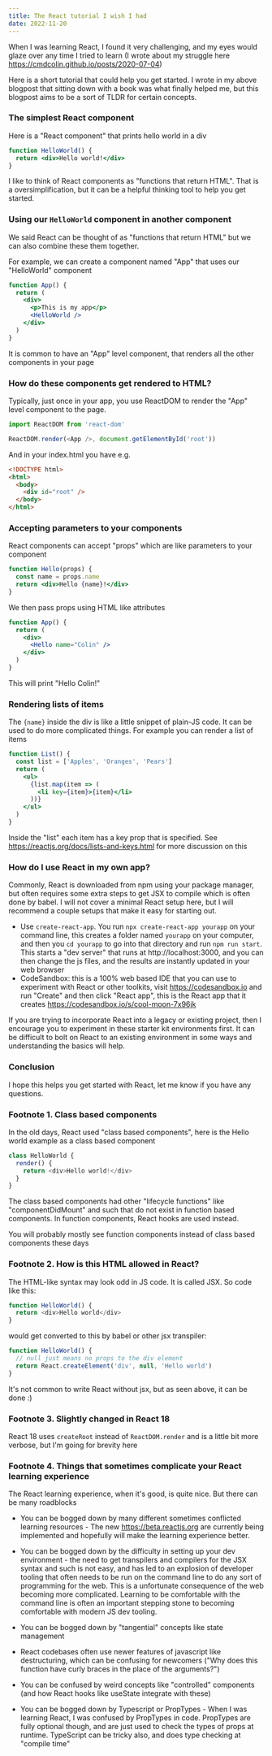 ```yaml
---
title: The React tutorial I wish I had
date: 2022-11-20
---
```


When I was learning React, I found it very challenging, and my eyes would glaze
over any time I tried to learn (I wrote about my struggle here
https://cmdcolin.github.io/posts/2020-07-04)

Here is a short tutorial that could help you get started. I wrote in my above
blogpost that sitting down with a book was what finally helped me, but this
blogpost aims to be a sort of TLDR for certain concepts.

### The simplest React component

Here is a "React component" that prints hello world in a div

```jsx
function HelloWorld() {
  return <div>Hello world!</div>
}
```

I like to think of React components as "functions that return HTML". That is a
oversimplification, but it can be a helpful thinking tool to help you get
started.

### Using our `HelloWorld` component in another component

We said React can be thought of as "functions that return HTML" but we can also
combine these them together.

For example, we can create a component named "App" that uses our "HelloWorld"
component

```jsx
function App() {
  return (
    <div>
      <p>This is my app</p>
      <HelloWorld />
    </div>
  )
}
```

It is common to have an "App" level component, that renders all the other
components in your page

### How do these components get rendered to HTML?

Typically, just once in your app, you use ReactDOM to render the "App" level
component to the page.

```js
import ReactDOM from 'react-dom'

ReactDOM.render(<App />, document.getElementById('root'))
```

And in your index.html you have e.g.

```html
<!DOCTYPE html>
<html>
  <body>
    <div id="root" />
  </body>
</html>
```

### Accepting parameters to your components

React components can accept "props" which are like parameters to your component

```jsx
function Hello(props) {
  const name = props.name
  return <div>Hello {name}!</div>
}
```

We then pass props using HTML like attributes

```jsx
function App() {
  return (
    <div>
      <Hello name="Colin" />
    </div>
  )
}
```

This will print "Hello Colin!"

### Rendering lists of items

The `{name}` inside the div is like a little snippet of plain-JS code. It can be
used to do more complicated things. For example you can render a list of items

```jsx
function List() {
  const list = ['Apples', 'Oranges', 'Pears']
  return (
    <ul>
      {list.map(item => (
        <li key={item}>{item}</li>
      ))}
    </ul>
  )
}
```

Inside the "list" each item has a key prop that is specified. See
https://reactjs.org/docs/lists-and-keys.html for more discussion on this

### How do I use React in my own app?

Commonly, React is downloaded from npm using your package manager, but often
requires some extra steps to get JSX to compile which is often done by babel. I
will not cover a minimal React setup here, but I will recommend a couple setups
that make it easy for starting out.

- Use `create-react-app`. You run `npx create-react-app yourapp` on your command
  line, this creates a folder named `yourapp` on your computer, and then you
  `cd yourapp` to go into that directory and run `npm run start`. This starts a
  "dev server" that runs at http://localhost:3000, and you can then change the
  js files, and the results are instantly updated in your web browser
- CodeSandbox: this is a 100% web based IDE that you can use to experiment with
  React or other toolkits, visit https://codesandbox.io and run "Create" and
  then click "React app", this is the React app that it creates
  https://codesandbox.io/s/cool-moon-7x96jk

If you are trying to incorporate React into a legacy or existing project, then I
encourage you to experiment in these starter kit environments first. It can be
difficult to bolt on React to an existing environment in some ways and
understanding the basics will help.

### Conclusion

I hope this helps you get started with React, let me know if you have any
questions.

### Footnote 1. Class based components

In the old days, React used "class based components", here is the Hello world
example as a class based component

```js
class HelloWorld {
  render() {
    return <div>Hello world!</div>
  }
}
```

The class based components had other "lifecycle functions" like
"componentDidMount" and such that do not exist in function based components. In
function components, React hooks are used instead.

You will probably mostly see function components instead of class based
components these days

### Footnote 2. How is this HTML allowed in React?

The HTML-like syntax may look odd in JS code. It is called JSX. So code like
this:

```js
function HelloWorld() {
  return <div>Hello world</div>
}
```

would get converted to this by babel or other jsx transpiler:

```js
function HelloWorld() {
  // null just means no props to the div element
  return React.createElement('div', null, 'Hello world')
}
```

It's not common to write React without jsx, but as seen above, it can be done :)

### Footnote 3. Slightly changed in React 18

React 18 uses `createRoot` instead of `ReactDOM.render` and is a little bit more
verbose, but I'm going for brevity here

### Footnote 4. Things that sometimes complicate your React learning experience

The React learning experience, when it's good, is quite nice. But there can be
many roadblocks

- You can be bogged down by many different sometimes conflicted learning
  resources - The new https://beta.reactjs.org are currently being implemented
  and hopefully will make the learning experience better.

- You can be bogged down by the difficulty in setting up your dev environment -
  the need to get transpilers and compilers for the JSX syntax and such is not
  easy, and has led to an explosion of developer tooling that often needs to be
  run on the command line to do any sort of programming for the web. This is a
  unfortunate consequence of the web becoming more complicated. Learning to be
  comfortable with the command line is often an important stepping stone to
  becoming comfortable with modern JS dev tooling.

- You can be bogged down by "tangential" concepts like state management

- React codebases often use newer features of javascript like destructuring,
  which can be confusing for newcomers ("Why does this function have curly
  braces in the place of the arguments?")

- You can be confused by weird concepts like "controlled" components (and how
  React hooks like useState integrate with these)

- You can be bogged down by Typescript or PropTypes - When I was learning React,
  I was confused by PropTypes in code. PropTypes are fully optional though, and
  are just used to check the types of props at runtime. TypeScript can be tricky
  also, and does type checking at "compile time"
